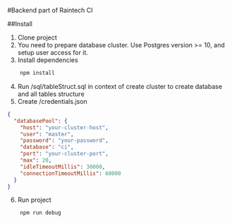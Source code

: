 #Backend part of Raintech CI

##Install
1. Clone project
2. You need to prepare database cluster. Use Postgres version >= 10, and setup user access for it.   
3. Install dependencies
```bash
    npm install
```
4. Run /sql/tableStruct.sql in context of create cluster to create database and all tables structure
5. Create /credentials.json
```json
{
  "databasePool": {
    "host": "your-cluster-host",
    "user": "master",
    "password": "your-password",
    "database": "ci",
    "port": "your-cluster-port",
    "max": 20,
    "idleTimeoutMillis": 30000,
    "connectionTimeoutMillis": 60000
  }
}
```   
6. Run project
```bash
    npm run debug
```